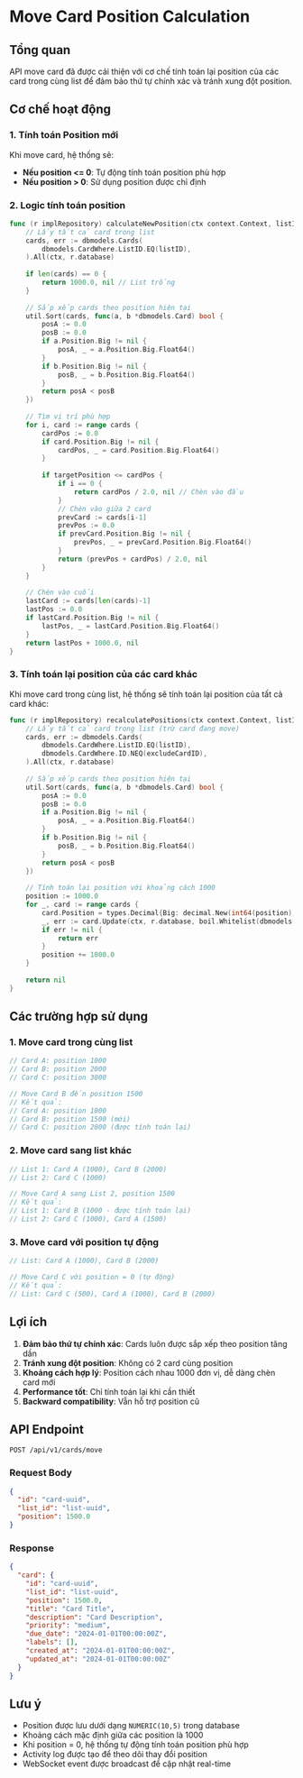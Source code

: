 # Move Card Position Calculation

## Tổng quan

API move card đã được cải thiện với cơ chế tính toán lại position của các card trong cùng list để đảm bảo thứ tự chính xác và tránh xung đột position.

## Cơ chế hoạt động

### 1. Tính toán Position mới

Khi move card, hệ thống sẽ:

- **Nếu position <= 0**: Tự động tính toán position phù hợp
- **Nếu position > 0**: Sử dụng position được chỉ định

### 2. Logic tính toán position

```go
func (r implRepository) calculateNewPosition(ctx context.Context, listID string, targetPosition float64) (float64, error) {
    // Lấy tất cả card trong list
    cards, err := dbmodels.Cards(
        dbmodels.CardWhere.ListID.EQ(listID),
    ).All(ctx, r.database)
    
    if len(cards) == 0 {
        return 1000.0, nil // List trống
    }
    
    // Sắp xếp cards theo position hiện tại
    util.Sort(cards, func(a, b *dbmodels.Card) bool {
        posA := 0.0
        posB := 0.0
        if a.Position.Big != nil {
            posA, _ = a.Position.Big.Float64()
        }
        if b.Position.Big != nil {
            posB, _ = b.Position.Big.Float64()
        }
        return posA < posB
    })
    
    // Tìm vị trí phù hợp
    for i, card := range cards {
        cardPos := 0.0
        if card.Position.Big != nil {
            cardPos, _ = card.Position.Big.Float64()
        }
        
        if targetPosition <= cardPos {
            if i == 0 {
                return cardPos / 2.0, nil // Chèn vào đầu
            }
            // Chèn vào giữa 2 card
            prevCard := cards[i-1]
            prevPos := 0.0
            if prevCard.Position.Big != nil {
                prevPos, _ = prevCard.Position.Big.Float64()
            }
            return (prevPos + cardPos) / 2.0, nil
        }
    }
    
    // Chèn vào cuối
    lastCard := cards[len(cards)-1]
    lastPos := 0.0
    if lastCard.Position.Big != nil {
        lastPos, _ = lastCard.Position.Big.Float64()
    }
    return lastPos + 1000.0, nil
}
```

### 3. Tính toán lại position của các card khác

Khi move card trong cùng list, hệ thống sẽ tính toán lại position của tất cả card khác:

```go
func (r implRepository) recalculatePositions(ctx context.Context, listID string, excludeCardID string) error {
    // Lấy tất cả card trong list (trừ card đang move)
    cards, err := dbmodels.Cards(
        dbmodels.CardWhere.ListID.EQ(listID),
        dbmodels.CardWhere.ID.NEQ(excludeCardID),
    ).All(ctx, r.database)
    
    // Sắp xếp cards theo position hiện tại
    util.Sort(cards, func(a, b *dbmodels.Card) bool {
        posA := 0.0
        posB := 0.0
        if a.Position.Big != nil {
            posA, _ = a.Position.Big.Float64()
        }
        if b.Position.Big != nil {
            posB, _ = b.Position.Big.Float64()
        }
        return posA < posB
    })
    
    // Tính toán lại position với khoảng cách 1000
    position := 1000.0
    for _, card := range cards {
        card.Position = types.Decimal{Big: decimal.New(int64(position), 0)}
        _, err := card.Update(ctx, r.database, boil.Whitelist(dbmodels.CardColumns.Position))
        if err != nil {
            return err
        }
        position += 1000.0
    }
    
    return nil
}
```

## Các trường hợp sử dụng

### 1. Move card trong cùng list

```go
// Card A: position 1000
// Card B: position 2000  
// Card C: position 3000

// Move Card B đến position 1500
// Kết quả:
// Card A: position 1000
// Card B: position 1500 (mới)
// Card C: position 2000 (được tính toán lại)
```

### 2. Move card sang list khác

```go
// List 1: Card A (1000), Card B (2000)
// List 2: Card C (1000)

// Move Card A sang List 2, position 1500
// Kết quả:
// List 1: Card B (1000 - được tính toán lại)
// List 2: Card C (1000), Card A (1500)
```

### 3. Move card với position tự động

```go
// List: Card A (1000), Card B (2000)

// Move Card C với position = 0 (tự động)
// Kết quả:
// List: Card C (500), Card A (1000), Card B (2000)
```

## Lợi ích

1. **Đảm bảo thứ tự chính xác**: Cards luôn được sắp xếp theo position tăng dần
2. **Tránh xung đột position**: Không có 2 card cùng position
3. **Khoảng cách hợp lý**: Position cách nhau 1000 đơn vị, dễ dàng chèn card mới
4. **Performance tốt**: Chỉ tính toán lại khi cần thiết
5. **Backward compatibility**: Vẫn hỗ trợ position cũ

## API Endpoint

```
POST /api/v1/cards/move
```

### Request Body

```json
{
  "id": "card-uuid",
  "list_id": "list-uuid", 
  "position": 1500.0
}
```

### Response

```json
{
  "card": {
    "id": "card-uuid",
    "list_id": "list-uuid",
    "position": 1500.0,
    "title": "Card Title",
    "description": "Card Description",
    "priority": "medium",
    "due_date": "2024-01-01T00:00:00Z",
    "labels": [],
    "created_at": "2024-01-01T00:00:00Z",
    "updated_at": "2024-01-01T00:00:00Z"
  }
}
```

## Lưu ý

- Position được lưu dưới dạng `NUMERIC(10,5)` trong database
- Khoảng cách mặc định giữa các position là 1000
- Khi position = 0, hệ thống tự động tính toán position phù hợp
- Activity log được tạo để theo dõi thay đổi position
- WebSocket event được broadcast để cập nhật real-time 